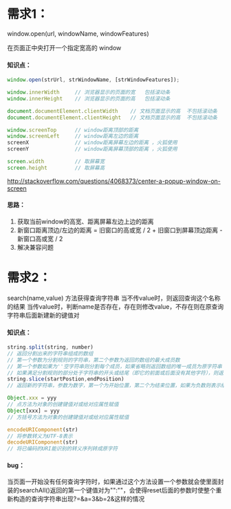 # 需求1：

window.open(url, windowName, windowFeatures)

在页面正中央打开一个指定宽高的 window



#### 知识点：

```javascript
window.open(strUrl, strWindowName, [strWindowFeatures]);

window.innerWidth     // 浏览器显示的页面的宽   包括滚动条
window.innerHeight    // 浏览器显示的页面的高   包括滚动条

document.documentElement.clientWidth    // 文档页面显示的高  不包括滚动条
document.documentElement.clientHeight   // 文档页面显示的高  不包括滚动条

window.screenTop      // window距离顶部的距离
window.screenLeft     // window距离左边的距离
screenX               // window距离屏幕左边的距离 ，火狐使用
screenY               // window距离屏幕顶部的距离 ，火狐使用

screen.width          // 取屏幕宽
screen.height         // 取屏幕高


```

http://stackoverflow.com/questions/4068373/center-a-popup-window-on-screen



#### 思路：

1. 获取当前window的高宽、距离屏幕左边上边的距离
2. 新窗口距离顶边/左边的距离 =  旧窗口的高或宽  / 2  + 旧窗口到屏幕顶边距离 - 新窗口高或宽 / 2
3. 解决兼容问题



# 需求2：

search(name,value) 方法获得查询字符串 
当不传value时，则返回查询这个名称的结果
当传value时，判断name是否存在，存在则修改value，不存在则在原查询字符串后面新建新的键值对

#### 知识点：

```javascript
string.split(string, number)
// 返回分割出来的字符串组成的数组
// 第一个参数为分割规则的字符串，第二个参数为返回的数组的最大成员数
// 第一个参数如果为''空字符串则分割每个成员，如果省略则返回数组的唯一成员为原字符串
// 如果满足分割规则的部分处于字符串的开头或结尾（即它的前面或后面没有其他字符），则返回数组的第一个或最后一个成员是一个空字符串。
string.slice(startPostion,endPosition)         
// 返回新的字符串，参数为数字，第一个为开始位置，第二个为结束位置，如果为负数则表示结尾开始倒数计算的位置，省略第二个参数则表示到原字符串结束

Object.xxx = yyy
// 点方法为对象的创建键值对或给对应属性赋值
Object[xxx] = yyy 
// 方括号方法为对象的创建键值对或给对应属性赋值

encodeURIComponent(str)
// 将参数转义为UTF-8表示
decodeURIComponent(str)
// 将已编码的URI能识别的转义序列转成原字符
```
#### bug：
当页面一开始没有任何查询字符时，如果通过这个方法设置一个参数就会使里面封装的searchAll()返回的第一个键值对为"":""，会使得reset后面的参数时使整个重新构造的查询字符串出现?=&a=3&b=2&这样的情况
